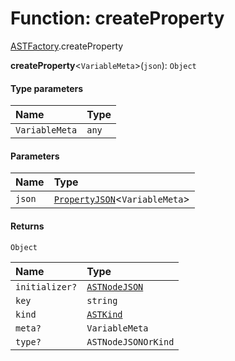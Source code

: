 # Function: createProperty

[ASTFactory](/auto-docs/variable-plugin/modules/ASTFactory.md).createProperty

**createProperty**<`VariableMeta`>(`json`): `Object`

#### Type parameters

| Name | Type |
| :------ | :------ |
| `VariableMeta` | `any` |

#### Parameters

| Name | Type |
| :------ | :------ |
| `json` | [`PropertyJSON`](/auto-docs/variable-plugin/types/PropertyJSON.md)<`VariableMeta`> |

#### Returns

`Object`

| Name | Type |
| :------ | :------ |
| `initializer?` | [`ASTNodeJSON`](/auto-docs/variable-plugin/interfaces/ASTNodeJSON.md) |
| `key` | `string` |
| `kind` | [`ASTKind`](/auto-docs/variable-plugin/enums/ASTKind.md) |
| `meta?` | `VariableMeta` |
| `type?` | `ASTNodeJSONOrKind` |
